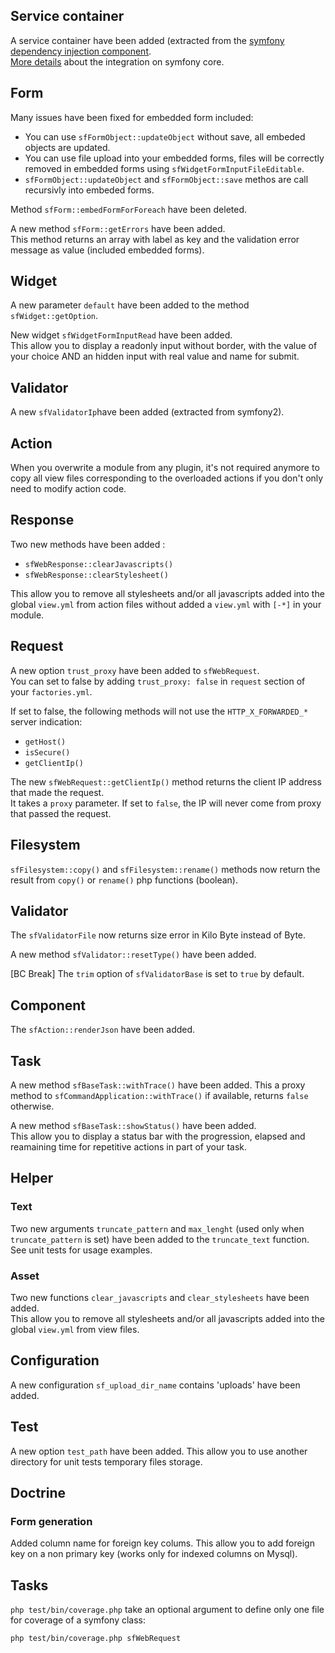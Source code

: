 Service container
-----------------

A service container have been added (extracted from the [symfony dependency injection component](http://components.symfony-project.org/dependency-injection/).  
[More details](https://github.com/LExpress/symfony1/wiki/ServiceContainer) about the integration on symfony core.

Form
----

Many issues have been fixed for embedded form included:

* You can use `sfFormObject::updateObject` without save, all embeded objects are updated.
* You can use file upload into your embedded forms, files will be correctly removed in embedded forms using `sfWidgetFormInputFileEditable`.
* `sfFormObject::updateObject` and `sfFormObject::save` methos are call recursivly into embeded forms.

Method `sfForm::embedFormForForeach` have been deleted.

A new method `sfForm::getErrors` have been added.  
This method returns an array with label as key and the validation error message as value (included embedded forms).

Widget
------

A new parameter `default` have been added to the method `sfWidget::getOption`.

New widget `sfWidgetFormInputRead` have been added.  
This allow you to display a readonly input without border, with the value of your choice AND an hidden input with real value and name for submit.

Validator
---------

A new `sfValidatorIp`have been added (extracted from symfony2).

Action
------

When you overwrite a module from any plugin, it's not required anymore to copy all view files corresponding to the overloaded actions if you don't only need to modify action code.

Response
--------

Two new methods have been added :

* `sfWebResponse::clearJavascripts()`
* `sfWebResponse::clearStylesheet()`

This allow you to remove all stylesheets and/or all javascripts added into the global `view.yml` from action files without added a `view.yml` with `[-*]` in your module.

Request
-------

A new option `trust_proxy` have been added to `sfWebRequest`.  
You can set to false by adding `trust_proxy: false` in `request` section of your `factories.yml`.

If set to false, the following methods will not use the `HTTP_X_FORWARDED_*` server indication:

* `getHost()`
* `isSecure()`
* `getClientIp()`

The new `sfWebRequest::getClientIp()` method returns the client IP address that made the request.  
It takes a `proxy` parameter. If set to `false`, the IP will never come from proxy that passed the request.

Filesystem
----------

`sfFilesystem::copy()` and `sfFilesystem::rename()` methods now return the result from `copy()` or `rename()` php functions (boolean).

Validator
---------

The `sfValidatorFile` now returns size error in Kilo Byte instead of Byte.

A new method `sfValidator::resetType()` have been added.

[BC Break] The `trim` option of `sfValidatorBase` is set to `true` by default.

Component
---------

The `sfAction::renderJson` have been added.

Task
----

A new method `sfBaseTask::withTrace()` have been added. This a proxy method to `sfCommandApplication::withTrace()` if available, returns `false` otherwise.

A new method `sfBaseTask::showStatus()` have been added.  
This allow you to display a status bar with the progression, elapsed and reamaining time for repetitive actions in part of your task.

Helper
------

### Text

Two new arguments `truncate_pattern` and `max_lenght` (used only when `truncate_pattern` is set) have been added to the `truncate_text` function.  
See unit tests for usage examples.

### Asset

Two new functions `clear_javascripts` and `clear_stylesheets` have been added.  
This allow you to remove all stylesheets and/or all javascripts added into the global `view.yml` from view files.

Configuration
-------------

A new configuration `sf_upload_dir_name` contains 'uploads' have been added.

Test
----

A new option `test_path` have been added. This allow you to use another directory for unit tests temporary files storage.

Doctrine
--------

### Form generation

Added column name for foreign key colums. This allow you to add foreign key on a non primary key (works only for indexed columns on Mysql).

Tasks
-----

`php test/bin/coverage.php` take an optional argument to define only one file for coverage of a symfony class:

```bash
php test/bin/coverage.php sfWebRequest
```
